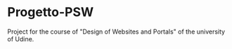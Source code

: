 # Progetto-PSW

Project for the course of "Design of Websites and Portals" of the university of Udine.
